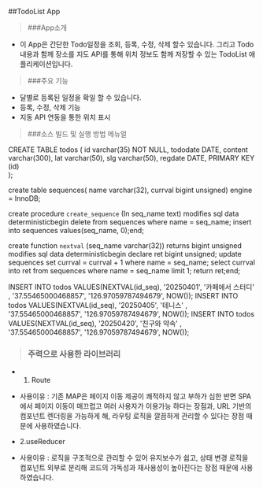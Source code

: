##TodoList App

>###App소개
* 이 App은 간단한 Todo일정을 조회, 등록, 수정, 삭제 할수 있습니다. 그리고 Todo 내용과 함께 장소를 지도 API를 통해 위치 정보도 함께 저장할 수 있는 TodoList 애플리케이션입니다.

>###주요 기능
- 달별로 등록된 일정을 확일 할 수 있습니다.
- 등록, 수정, 삭제 기능
- 지동 API 연동을 통한 위치 표시

>###소스 빌드 및 실행 방법 메뉴얼

 CREATE TABLE todos (
    id varchar(35)  NOT NULL,
    tododate  DATE,
    content varchar(300),
    lat varchar(50), 
    slg varchar(50),
    regdate DATE,
PRIMARY KEY (id)   
);

create table sequences(	name varchar(32),	currval bigint unsigned) engine = InnoDB;

create procedure `create_sequence` (In seq_name text)	modifies sql data	deterministicbegin	delete from sequences where name = seq_name;	insert into sequences values(seq_name, 0);end;

create function `nextval` (seq_name varchar(32))	returns bigint unsigned	modifies sql data	deterministicbegin	declare ret bigint unsigned;	update sequences set currval = currval + 1 where name = seq_name;	select currval into ret from sequences where name = seq_name limit 1;	return ret;end;

INSERT INTO todos  VALUES(NEXTVAL(id_seq), '20250401', '카페에서 스터디' , '37.55465000468857', '126.97059787494679', NOW());
INSERT INTO todos  VALUES(NEXTVAL(id_seq), '20250405', '테니스' , '37.55465000468857', '126.97059787494679', NOW());
INSERT INTO todos  VALUES(NEXTVAL(id_seq), '20250420', '친구와 약속' , '37.55465000468857', '126.97059787494679', NOW());



>### 주력으로 사용한 라이브러리
- 1. Route
- 사용이유 : 기존 MAP은 페이지 이동 제공이 쾌적하지 않고 부하가 심한 반면 SPA에서 페이지 이동이 매끄럽고 여러 사용자가 이용가능  하다는 장점과, URL 기반의 컴포넌트 렌더링을 가능하게 해, 라우팅 로직을 깔끔하게 관리할 수 있다는 장점 때문에 사용하였습니다.

- 2.useReducer
- 사용이유 :  로직을 구조적으로 관리할 수 있어 유지보수가 쉽고, 상태 변경 로직을 컴포넌트 외부로 분리해 코드의 가독성과 재사용성이 높아진다는 장점 때문에  사용하였습니다.
